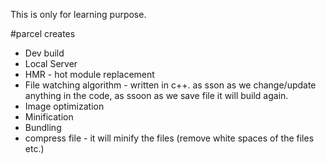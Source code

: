 This is only for learning purpose.

#parcel creates
- Dev build
- Local Server
- HMR - hot module replacement
- File watching algorithm - written in c++. as sson as we change/update anything in the code, as ssoon as we save file it will build again.
- Image optimization
- Minification
- Bundling
- compress file - it will minify the files (remove white spaces of the files etc.)